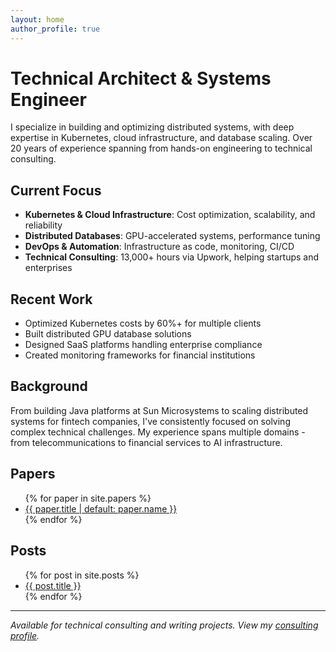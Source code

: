 ```yaml
---
layout: home
author_profile: true
---
```


# Technical Architect & Systems Engineer

I specialize in building and optimizing distributed systems, with deep expertise in Kubernetes, cloud infrastructure, and database scaling. Over 20 years of experience spanning from hands-on engineering to technical consulting.

## Current Focus
- **Kubernetes & Cloud Infrastructure**: Cost optimization, scalability, and reliability
- **Distributed Databases**: GPU-accelerated systems, performance tuning
- **DevOps & Automation**: Infrastructure as code, monitoring, CI/CD
- **Technical Consulting**: 13,000+ hours via Upwork, helping startups and enterprises

## Recent Work
- Optimized Kubernetes costs by 60%+ for multiple clients
- Built distributed GPU database solutions
- Designed SaaS platforms handling enterprise compliance
- Created monitoring frameworks for financial institutions

## Background
From building Java platforms at Sun Microsystems to scaling distributed systems for fintech companies, I've consistently focused on solving complex technical challenges. My experience spans multiple domains - from telecommunications to financial services to AI infrastructure.

## Papers

<ul>
  {% for paper in site.papers %}
    <li><a href="{{ paper.url | relative_url }}">{{ paper.title | default: paper.name }}</a></li>
  {% endfor %}
</ul>

## Posts

<ul>
  {% for post in site.posts %}
    <li><a href="{{ post.url | relative_url }}">{{ post.title }}</a></li>
  {% endfor %}
</ul>

---

*Available for technical consulting and writing projects. View my [consulting profile](https://www.upwork.com/fl/lucidp).*